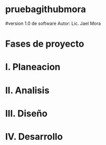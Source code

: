 # pruebagithubmora

#version 1.0 de software   Autor: Lic. Jael Mora
# Fases de proyecto
# I. Planeacion
# II. Analisis 
# III. Diseño
# IV. Desarrollo
